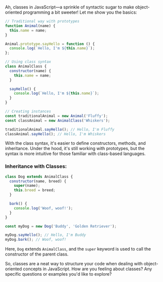 Ah, classes in JavaScript—a sprinkle of syntactic sugar to make object-oriented programming a bit sweeter! Let me show you the basics:

```javascript
// Traditional way with prototypes
function Animal(name) {
  this.name = name;
}

Animal.prototype.sayHello = function () {
  console.log(`Hello, I'm ${this.name}`);
};

// Using class syntax
class AnimalClass {
  constructor(name) {
    this.name = name;
  }

  sayHello() {
    console.log(`Hello, I'm ${this.name}`);
  }
}

// Creating instances
const traditionalAnimal = new Animal('Fluffy');
const classAnimal = new AnimalClass('Whiskers');

traditionalAnimal.sayHello(); // Hello, I'm Fluffy
classAnimal.sayHello(); // Hello, I'm Whiskers
```

With the class syntax, it's easier to define constructors, methods, and inheritance. Under the hood, it's still working with prototypes, but the syntax is more intuitive for those familiar with class-based languages.

### Inheritance with Classes:

```javascript
class Dog extends AnimalClass {
  constructor(name, breed) {
    super(name);
    this.breed = breed;
  }

  bark() {
    console.log('Woof, woof!');
  }
}

const myDog = new Dog('Buddy', 'Golden Retriever');

myDog.sayHello(); // Hello, I'm Buddy
myDog.bark(); // Woof, woof!
```

Here, `Dog` extends `AnimalClass`, and the `super` keyword is used to call the constructor of the parent class.

So, classes are a neat way to structure your code when dealing with object-oriented concepts in JavaScript. How are you feeling about classes? Any specific questions or examples you'd like to explore?

